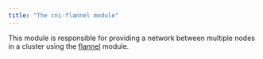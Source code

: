 ```yaml
---
title: "The cni-flannel module"
---
```


This module is responsible for providing a network between multiple nodes in a cluster using the [flannel](https://github.com/flannel-io/flannel) module.
